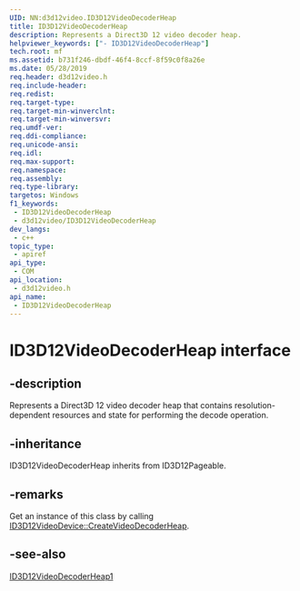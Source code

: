 ```yaml
---
UID: NN:d3d12video.ID3D12VideoDecoderHeap
title: ID3D12VideoDecoderHeap
description: Represents a Direct3D 12 video decoder heap.
helpviewer_keywords: ["- ID3D12VideoDecoderHeap"]
tech.root: mf
ms.assetid: b731f246-dbdf-46f4-8ccf-8f59c0f8a26e
ms.date: 05/28/2019
req.header: d3d12video.h
req.include-header: 
req.redist: 
req.target-type: 
req.target-min-winverclnt: 
req.target-min-winversvr: 
req.umdf-ver: 
req.ddi-compliance: 
req.unicode-ansi: 
req.idl: 
req.max-support: 
req.namespace: 
req.assembly: 
req.type-library: 
targetos: Windows
f1_keywords:
 - ID3D12VideoDecoderHeap
 - d3d12video/ID3D12VideoDecoderHeap
dev_langs:
 - c++
topic_type:
 - apiref
api_type:
 - COM
api_location:
 - d3d12video.h
api_name:
 - ID3D12VideoDecoderHeap
---
```


# ID3D12VideoDecoderHeap interface


## -description

Represents a Direct3D 12 video decoder heap that contains resolution-dependent resources and state for performing the decode operation.

## -inheritance

ID3D12VideoDecoderHeap inherits from ID3D12Pageable.

## -remarks

Get an instance of this class by calling [ID3D12VideoDevice::CreateVideoDecoderHeap](nf-d3d12video-id3d12videodevice-createvideodecoderheap.md).

## -see-also

[ID3D12VideoDecoderHeap1](nn-d3d12video-id3d12videodecoderheap1.md)

